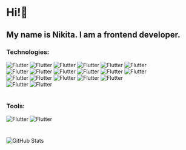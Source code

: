 ### <h1>Hi!👋</h1>

### <h2>My name is Nikita. I am a frontend developer.</h2>

### Technologies: 

![Flutter](https://img.shields.io/badge/-HTML-e05c38?style=for-the-badge&logo=HTML5&logoColor=ffffff)
![Flutter](https://img.shields.io/badge/-CSS-3862e0?style=for-the-badge&logo=CSS3&logoColor=ffffff)
![Flutter](https://img.shields.io/badge/-SASS-d466b5?style=for-the-badge&logo=SASS&logoColor=ffffff)
![Flutter](https://img.shields.io/badge/-JavaScript-1c1d1f?style=for-the-badge&logo=JavaScript)
![Flutter](https://img.shields.io/badge/-WordPress-1c1d1f?style=for-the-badge&logo=WordPress)
![Flutter](https://img.shields.io/badge/-axios-70BFFF?style=for-the-badge&logo=axios&logoColor=ffffff)
<br>
![Flutter](https://img.shields.io/badge/-tailwindcss-1c1d1f?style=for-the-badge&logo=tailwindcss)
![Flutter](https://img.shields.io/badge/-WebPack-5698c4?style=for-the-badge&logo=WebPack&logoColor=ffffff)
![Flutter](https://img.shields.io/badge/-React-1c1d1f?style=for-the-badge&logo=React)
![Flutter](https://img.shields.io/badge/-Redux-1c1d1f?style=for-the-badge&logo=Redux)
![Flutter](https://img.shields.io/badge/-Vite-ffffff?style=for-the-badge&logo=Vite&logoColor=ffd636)
![Flutter](https://img.shields.io/badge/-Git-F64A46?style=for-the-badge&logo=Git&logoColor=ffffff)
<br>
![Flutter](https://img.shields.io/badge/-Next.js-ffffff?style=for-the-badge&logo=Next.js&logoColor=000000)
![Flutter](https://img.shields.io/badge/-TypeScript-1F75FE?style=for-the-badge&logo=TypeScript&logoColor=ffffff)
![Flutter](https://img.shields.io/badge/-gulp-F3433F?style=for-the-badge&logo=gulp&logoColor=ffffff)
![Flutter](https://img.shields.io/badge/-chart.js-E6608A?style=for-the-badge&logo=chart.js&logoColor=ffffff)
![Flutter](https://img.shields.io/badge/-ReactQuery-FF1852?style=for-the-badge&logo=ReactQuery&logoColor=ffffff)
<br>
![Flutter](https://img.shields.io/badge/-reactHookForm-FF1142?style=for-the-badge&logo=reactHookForm&logoColor=000000)
![Flutter](https://img.shields.io/badge/-MaterialUI-3E84CA?style=for-the-badge&logo=mui&logoColor=ffffff)

#

### Tools:
![Flutter](https://img.shields.io/badge/-Figma-f23057?style=for-the-badge&logo=Figma&logoColor=ffffff)
![Flutter](https://img.shields.io/badge/-Photoshop-1c1d1f?style=for-the-badge&logo=AdobePhotoshop)

#

![GitHub Stats](https://github-readme-stats.vercel.app/api?username=Nick7834&theme=radical)
